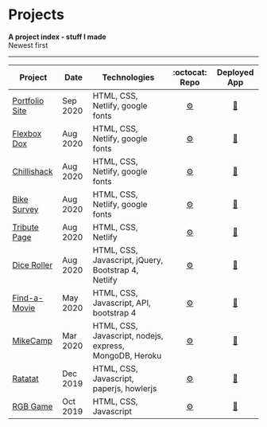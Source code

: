 # Projects
**A project index - stuff I made**<br>
Newest first

---


| Project         | Date     | Technologies       | :octocat:  Repo     |  Deployed App         |
|-----------------|----------|--------------------|:-------------------:|:---------------------:|
|[Portfolio Site](https://github.com/MakeItBack/Portfolio-Site-fCC) | Sep 2020 | HTML, CSS, Netlify, google fonts | [	:gear:](https://github.com/MakeItBack/Portfolio-Site-fCC "Portfolio repo") | [:rocket:](# "Open portfolio site") |
|[Flexbox Dox](https://github.com/MakeItBack/Flexbox-Dox) | Aug 2020 | HTML, CSS, Netlify, google fonts | [	:gear:](https://github.com/MakeItBack/Flexbox-Dox "Flexbox Dox repo") | [:rocket:](https://flexboxdox.netlify.app/ "Open Flexbox Dox") |
|[Chillishack](https://github.com/MakeItBack/Chillishack) | Aug 2020 | HTML, CSS, Netlify, google fonts | [	:gear:](https://github.com/MakeItBack/Chillishack "Chillishack repo") | [:rocket:](https://chillishack.netlify.app/ "Open Chillishack") |
|[Bike Survey](https://github.com/MakeItBack/Bike-Survey) | Aug 2020 | HTML, CSS, Netlify, google fonts | [	:gear:](https://github.com/MakeItBack/Bike-Survey "Survey repo") | [:rocket:](https://bike-survey.netlify.app/ "Open Survey") |
|[Tribute Page](https://github.com/MakeItBack/Tribute) | Aug 2020 | HTML, CSS, Netlify | [	:gear:](https://github.com/MakeItBack/Tribute "Tribute repo") | [:rocket:](https://record-tribute.netlify.app/ "Open Tribute") |
|[Dice Roller](https://github.com/MakeItBack/Dice-Roller) | Aug 2020 | HTML, CSS, Javascript, jQuery, Bootstrap 4, Netlify | [	:gear:](https://github.com/MakeItBack/Dice-Roller "Dice Roller repo") | [:rocket:](https://olives-dice-roller.netlify.app/ "Open Dice Roller") |
|[Find-a-Movie](https://github.com/MakeItBack/Find-a-Movie) | May 2020 | HTML, CSS, Javascript, API, bootstrap 4 | [	:gear:](https://github.com/MakeItBack/Find-a-Movie "Find-a-Movie repo") | [:rocket:](https://find-a-movie.netlify.app/ "Open Find-a-Movie") |
|[MikeCamp](https://github.com/MakeItBack/MikeCamp) | Mar 2020 | HTML, CSS, Javascript, nodejs, express, MongoDB, Heroku | [	:gear:](https://github.com/MakeItBack/MikeCamp "MikeCamp repo") | [:rocket:](https://mike-camp.herokuapp.com/ "Open MikeCamp") |
|[Ratatat](https://github.com/MakeItBack/Ratatat) | Dec 2019 | HTML, CSS, Javascript, paperjs, howlerjs | [	:gear:](https://github.com/MakeItBack/Ratatat "Ratatat repo") | [:rocket:](https://ratatat.netlify.app/ "Open Ratatat") |
|[RGB Game](https://github.com/MakeItBack/RGB-Game) | Oct 2019 | HTML, CSS, Javascript | [	:gear:](https://github.com/MakeItBack/RGB-Game "RGB Game repo") | [:rocket:](https://redgreenblue.netlify.app/ "Open RGB Game") |
